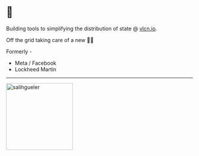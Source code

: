# 👋

Building tools to simplifying the distribution of state @ [vlcn.io](https://vlcn.io).

Off the grid taking care of a new 🍼👶

Formerly -
- Meta / Facebook
- Lockheed Martin

---

<!-- 
c
 <img src="https://static.wikia.nocookie.net/megaman/images/7/76/MM3-SearchSnake-Art.jpg/revision/latest?cb=20100506170821" />
</p> -->
<p align="left">
  <img height="180em" align="center" src="https://github-readme-stats.vercel.app/api?username=tantaman&show_icons=true&locale=en&theme=algolia&include_all_commits=true&count_private=true" alt="salihgueler"/>
</p>
<!-- <p align="left">
<img width="600" alt="Screen Shot 2022-11-22 at 10 43 11 AM" src="https://user-images.githubusercontent.com/1009003/203357641-c7bcaa65-574b-42d7-b9bb-16b6b012cefe.png">
</p> -->

